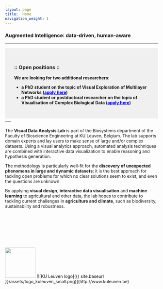 ```yaml
---
layout: page
title:  Home
navigation_weight: 1
---
```

### Augmented Intelligence: data-driven, human-aware

---

<div style="background-color: #f0f0f0; padding: 30px;">
<h3>:: Open positions ::</h3>
<b>We are looking for two additional researchers</b>:
<ul>
<li><b>a PhD student on the topic of Visual Exploration of Multilayer Networks (<a href="https://www.kuleuven.be/personeel/jobsite/jobs/60260018" style="color: blue">apply here</a>)</b></li>
<li><b>a PhD student or postdoctoral researcher on the topic of Visualisation of Complex Biological Data (<a href="https://www.kuleuven.be/personeel/jobsite/jobs/60272765" style="color: blue">apply here</a>)</b></li>
</ul>
</div>
---
<p></p>

<!-- <img style="float: left;" width="100" style="float:left; margin: 0px 10px 10px 0px;" src="{{ site.baseurl }}/assets/vda-lab_logo.png"> -->
The **Visual Data Analysis Lab** is part of the Biosystems department of the Faculty of Bioscience Engineering at KU Leuven, Belgium. The lab supports domain experts and lay users to make sense of large and/or complex datasets. Using a visual analytics approach, automated analysis techniques are combined with interactive data visualization to enable reasoning and hypothesis generation.

The methodology is particularly well-fit for the **discovery of unexpected phenomena in large and dynamic datasets**; it is the best approach for tackling open problems for which no clear solutions seem to exist, and even the questions are unknown.

By applying **visual design**, **interactive data visualisation** and **machine learning** to agricultural and other data, the lab hopes to contribute to tackling current challenges in **agriculture and climate**, such as biodiversity, sustainability and robustness.

<div id="particle-canvas" style="width: 100%; height: 100px; "></div>

<script src="particle_animation.js"></script>

<p></p>
<img style="width: 100px" src="{{ site.baseurl }}/assets/vda-lab_logo_large.png" /> [![KU Leuven logo]({{ site.baseurl }}/assets/logo_kuleuven_small.png)](http://www.kuleuven.be)

